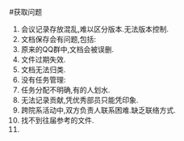 #获取问题
1. 会议记录存放混乱,难以区分版本.无法版本控制.
1. 文档保存会有问题,包括:
1. 原来的QQ群中,文档会被误删.
1. 文件过期失效.
1. 文档无法归类.
1. 没有任务管理:
1. 任务分配不明确,有的人划水.
1. 无法记录贡献,凭优秀部员只能凭印象.
1. 跨院系活动中,双方负责人联系困难.缺乏联络方式.
1. 找不到往届参考的文件.
1. 
